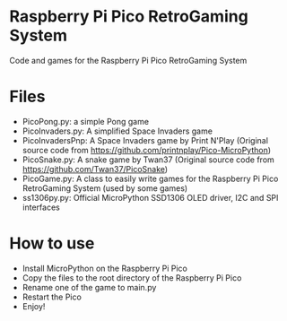 # Raspberry Pi Pico RetroGaming System

Code and games for the Raspberry Pi Pico RetroGaming System

Files
=====
* PicoPong.py: a simple Pong game
* PicoInvaders.py: A simplified Space Invaders game
* PicoInvadersPnp: A Space Invaders game by Print N'Play (Original source code from https://github.com/printnplay/Pico-MicroPython)
* PicoSnake.py: A snake game by Twan37 (Original source code from https://github.com/Twan37/PicoSnake)
* PicoGame.py: A class to easily write games for the Raspberry Pi Pico RetroGaming System (used by some games)
* ss1306py.py: Official MicroPython SSD1306 OLED driver, I2C and SPI interfaces

How to use
==========
* Install MicroPython on the Raspberry Pi Pico
* Copy the files to the root directory of the Raspberry Pi Pico
* Rename one of the game to main.py
* Restart the Pico
* Enjoy!

